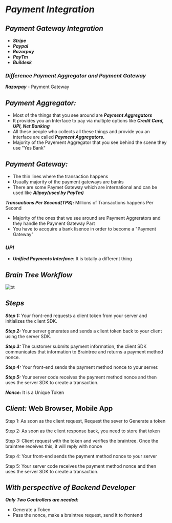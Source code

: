 # _Payment Integration_

## _Payment Gateway Integration_
- **_Stripe_**
- **_Paypal_**
- **_Razorpay_**
- **_PayTm_**
- **_Buildesk_**

### _Difference Payment Aggregator and Payment Gateway_

**_Razorpay_** - Payment Gateway

## _Payment Aggregator:_ 
- Most of the things that you see around are **_Payment Aggregators_**
- It provides you an Interface to pay via multiple options like **_Credit Card, UPI, Net Banking_**
- All these people who collects all these things and provide you an interface are called **_Payment Aggregators._**
- Majority of the Payement Aggregator that you see behind the scene they use "Yes Bank"

## _Payment Gateway:_
- The thin lines where the transaction happens
- Usually majority of the payment gateways are banks
- There are some Paymet Gateway which are international and can be used like **_Alipay(used by PayTm)_**

**_Transactions Per Second(TPS):_** Millions of Transactions happens Per Second

- Majority of the ones that we see around are Payment Aggrerators and they handle the Payment Gateway Part
- You have to accquire a bank lisence in order to become a "Payment Gateway"



### _UPI_
- **_Unified Payments Interface:_** It is totally a different thing

## _Brain Tree Workflow_
![bt](https://user-images.githubusercontent.com/91872149/212537292-14f151c7-7582-4d08-b0b1-7db20ae341a5.png)

## _Steps_

**_Step 1:_** Your front-end requests a client token from your server and initializes the client SDK.

**_Step 2:_** Your server generates and sends a client token back to your client using the server SDK.

**_Step 3:_** The customer submits payment information, the client SDK communicates that information to Braintree and returns a payment method nonce.

**_Step 4:_** Your front-end sends the payment method nonce to your server.

**_Step 5:_** Your server code receives the payment method nonce and then uses the server SDK to create a transaction.

**_Nonce:_** It is a Unique Token

## _Client:_ Web Browser, Mobile App

Step 1: As soon as the client request, 
        Request the sever to Generate a token

Step 2: As soon as the client response back,
        you need to store that token

Step 3: Client request with the token and verifies
        the braintree. Once the braintree receives this, it will
        reply with nonce

Step 4: Your front-end sends the payment method nonce to your server

Step 5: Your server code receives the payment method nonce and then uses the server SDK to create a transaction.

## _With perspective of Backend Developer_

_**Only Two Controllers are needed:**_
- Generate a Token
- Pass the nonce, make a braintree request, send it to frontend

